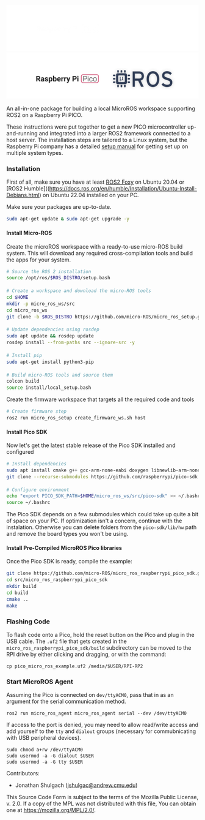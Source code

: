 ![banner](.images/banner-dark-theme.png#gh-dark-mode-only)
![banner](.images/banner-light-theme.png#gh-light-mode-only)



<!-- License

Copyright 2022-2023 Neuromechatronics Lab, Carnegie Mellon University

Contributors: 
  Jonathan Shulgach jshulgac@andrew.cmu.edu

This Source Code Form is subject to the terms of the Mozilla Public
License, v. 2.0. If a copy of the MPL was not distributed with this
file, You can obtain one at https://mozilla.org/MPL/2.0/.
-->

An all-in-one package for building a local MicroROS workspace supporting ROS2 on a Raspberry Pi PICO.

These instructions were put together to get a new PICO microcontroller up-and-running and integrated into a larger ROS2 framework connected to a host server. The installation steps are tailored to a Linux system, but the Raspberry Pi company has a detailed [setup manual](https://datasheets.raspberrypi.com/pico/raspberry-pi-pico-c-sdk.pdf) for getting set up on multiple system types.

### Installation

First of all, make sure you have at least [ROS2 Foxy](https://docs.ros.org/en/foxy/Installation.html) on Ubuntu 20.04 or [ROS2 Humble]((https://docs.ros.org/en/humble/Installation/Ubuntu-Install-Debians.html) on Ubuntu 22.04 installed on your PC.

Make sure your packages are up-to-date.
```bash
sudo apt-get update & sudo apt-get upgrade -y
```

#### Install Micro-ROS 
Create the microROS workspace with a ready-to-use micro-ROS build system. This will download any required cross-compilation tools and build the apps for your system.
```bash
# Source the ROS 2 installation
source /opt/ros/$ROS_DISTRO/setup.bash

# Create a workspace and download the micro-ROS tools
cd $HOME
mkdir -p micro_ros_ws/src
cd micro_ros_ws
git clone -b $ROS_DISTRO https://github.com/micro-ROS/micro_ros_setup.git src/micro_ros_setup

# Update dependencies using rosdep
sudo apt update && rosdep update
rosdep install --from-paths src --ignore-src -y

# Install pip
sudo apt-get install python3-pip

# Build micro-ROS tools and source them
colcon build
source install/local_setup.bash
```

Create the firmware workspace that targets all the required code and tools
```bash
# Create firmware step
ros2 run micro_ros_setup create_firmware_ws.sh host
```

#### Install Pico SDK
Now let's get the latest stable release of the Pico SDK installed and configured
```bash
# Install dependencies
sudo apt install cmake g++ gcc-arm-none-eabi doxygen libnewlib-arm-none-eabi libstdc++-arm-none-eabi-newlib git python3
git clone --recurse-submodules https://github.com/raspberrypi/pico-sdk.git $HOME/micro_ros_ws/src/pico-sdk

# Configure environment
echo "export PICO_SDK_PATH=$HOME/micro_ros_ws/src/pico-sdk" >> ~/.bashrc
source ~/.bashrc
```
The Pico SDK depends on a few submodules which could take up quite a bit of space on your PC. If optimization isn't a concern, continue with the instalation. Otherwise you can delete folders from the `pico-sdk/lib/hw` path and remove the board types you won't be using.

#### Install Pre-Compiled MicroROS Pico libraries
Once the Pico SDK is ready, compile the example:

```bash
git clone https://github.com/micro-ROS/micro_ros_raspberrypi_pico_sdk.git $HOME/micro_ros_ws/src/micro_ros_raspberrypi_pico_sdk
cd src/micro_ros_raspberrypi_pico_sdk
mkdir build
cd build
cmake ..
make
```

### Flashing Code
To flash code onto a Pico, hold the reset button on the Pico and plug in the USB cable. The `.uf2` file that gets created in the `micro_ros_raspberrypi_pico_sdk/build` subdirectory can be moved to the RPI drive by either clicking and dragging, or with the command:
```
cp pico_micro_ros_example.uf2 /media/$USER/RPI-RP2
```
 
 
### Start MicroROS Agent
Assuming the Pico is connected on `dev/ttyACM0`, pass that in as an argument for the serial communication method.
```
ros2 run micro_ros_agent micro_ros_agent serial --dev /dev/ttyACM0
```
If access to the port is denied, you may need to allow read/write access and add yourself to the `tty` and `dialout` groups (necessary for commubnicating with USB peripheral devices).
```
sudo chmod a+rw /dev/ttyACM0
sudo usermod -a -G dialout $USER
sudo usermod -a -G tty $USER
```

 Contributors: 
* Jonathan Shulgach (jshulgac@andrew.cmu.edu)

This Source Code Form is subject to the terms of the Mozilla Public
License, v. 2.0. If a copy of the MPL was not distributed with this
file, You can obtain one at https://mozilla.org/MPL/2.0/.

<!---------------------------------------------------------------------
   References
---------------------------------------------------------------------->


[Neuromechatronics Lab]: https://www.meche.engineering.cmu.edu/faculty/neuromechatronics-lab.html

[pip install]: https://pip.pypa.io/en/stable/cli/pip_install/

[microROS]: https://micro.ros.org/

[microROS RaspberryPi Pre-Compiled Pico SDK]: https://github.com/micro-ROS/micro_ros_raspberrypi_pico_sdk/tree/iron

[Pico examples]: https://github.com/raspberrypi/pico-examples


